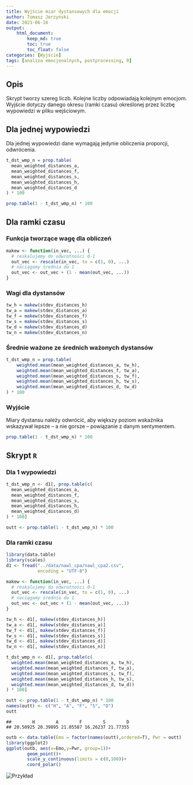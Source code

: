 ```yaml
---
title: Wyjście miar dystansowych dla emocji
author: Tomasz Jerzyński
date: 2021-06-10
output:
    html_document:
        keep_md: true
        toc: true
        toc_float: false
categories: [Wyjście]
tags: [analiza emocjonalnych, postprocessing, R]
---
```


## Opis

Skrypt tworzy szereg liczb. Kolejne liczby odpowiadają kolejnym emocjom.
Wyjście dotyczy danego okresu (ramki czasu) określonej przez liczbę wypowiedzi w pliku wejściowym.

## Dla jednej wypowiedzi

Dla jednej wypowiedzi dane wymagają jedynie obliczenia proporcji, odwrócenia.

```r
t_dst_wmp_n = prop.table(
  mean_weighted_distances_a,
  mean_weighted_distances_f,
  mean_weighted_distances_s,
  mean_weighted_distances_h,
  mean_weighted_distances_d
) * 100

prop.table(1 - t_dst_wmp_n) * 100
```

## Dla ramki czasu

### Funkcja tworzące wagę dla obliczeń

```r
makew <- function(in_vec, ...) {
  # reskalujemy do odwrotności 0-1
  out_vec <- rescale(in_vec, to = c(1, 0), ...)
  # naciągamy średnia do 1
  out_vec <- out_vec + (1 - mean(out_vec, ...))
}
```

### Wagi dla dystansów

```r
tw_h = makew(stdev_distances_h)
tw_a = makew(stdev_distances_a)
tw_f = makew(stdev_distances_f)
tw_s = makew(stdev_distances_s)
tw_d = makew(stdev_distances_d)
tw_n = makew(stdev_distances_n)
```


### Średnie ważone ze średnich ważonych dystansów

```r
t_dst_wmp_n = prop.table(
    weighted.mean(mean_weighted_distances_a, tw_h),
    weighted.mean(mean_weighted_distances_f, tw_a),
    weighted.mean(mean_weighted_distances_s, tw_f),
    weighted.mean(mean_weighted_distances_h, tw_s),
    weighted.mean(mean_weighted_distances_d, tw_d)
) * 100
```


### Wyjście

Miary dystansu należy odwrócić, aby większy poziom wskaźnika wskazywał lepsze – a nie gorsze – powiązanie z danym sentymentem.

```r
prop.table(1 - t_dst_wmp_n) * 100
```


## Skrypt ```R```

### Dla 1 wypowiedzi

```r
t_dst_wmp_n <- d1[, prop.table(c(
  mean_weighted_distances_a,
  mean_weighted_distances_f,
  mean_weighted_distances_s,
  mean_weighted_distances_h,
  mean_weighted_distances_d)
) * 100]

outt <- prop.table(1 - t_dst_wmp_n) * 100
```


### Dla ramki czasu


```r
library(data.table)
library(scales)
d1 <- fread("../data/nawl_cpa/nawl_cpa2.csv",
            encoding = "UTF-8")

makew <- function(in_vec, ...) {
  # reskalujemy do odwrotności 0-1
  out_vec <- rescale(in_vec, to = c(1, 0), ...)
  # naciągamy średnia do 1
  out_vec <- out_vec + (1 - mean(out_vec, ...))
}

tw_h <- d1[, makew(stdev_distances_h)]
tw_a <- d1[, makew(stdev_distances_a)]
tw_f <- d1[, makew(stdev_distances_f)]
tw_s <- d1[, makew(stdev_distances_s)]
tw_d <- d1[, makew(stdev_distances_d)]
tw_n <- d1[, makew(stdev_distances_n)]

t_dst_wmp_n <- d1[, prop.table(c(
  weighted.mean(mean_weighted_distances_a, tw_h),
  weighted.mean(mean_weighted_distances_f, tw_a),
  weighted.mean(mean_weighted_distances_s, tw_f),
  weighted.mean(mean_weighted_distances_h, tw_s),
  weighted.mean(mean_weighted_distances_d, tw_d))
) * 100]

outt <- prop.table(1 - t_dst_wmp_n) * 100
names(outt) <- c("H", "A", "F", "S", "D")
outt
```

```
##        H        A        F        S        D 
## 20.50925 20.39895 21.05587 16.26237 21.77355
```

```r
outb <- data.table(Emo = factor(names(outt),ordered=T), Pwr = outt)
library(ggplot2)
ggplot(outb, aes(x=Emo,y=Pwr, group=1))+
        geom_point()+
        scale_y_continuous(limits = c(0,100))+
        coord_polar()
```

![Przykład](/img/280-out-twm/out-twm.png)<!-- -->
